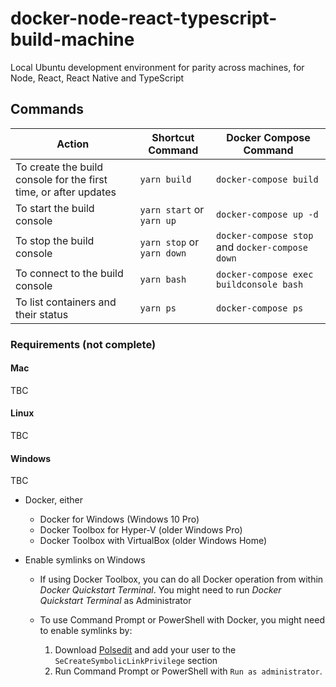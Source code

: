 # docker-node-react-typescript-build-machine
Local Ubuntu development environment for parity across machines, for Node, React, React Native and TypeScript

## Commands

| Action | Shortcut Command | Docker Compose Command |
|--------|------------------|------------------------|
| To create the build console for the first time, or after updates | `yarn build`| `docker-compose build` |
| To start the build console | `yarn start` or `yarn up` | `docker-compose up -d` |
| To stop the build console | `yarn stop` or `yarn down` | `docker-compose stop` and `docker-compose down` |
| To connect to the build console | `yarn bash` | `docker-compose exec buildconsole bash` |
| To list containers and their status | `yarn ps` | `docker-compose ps` |

### Requirements (not complete)

#### Mac
TBC

#### Linux 
TBC

#### Windows
TBC

- Docker, either
  - Docker for Windows (Windows 10 Pro)
  - Docker Toolbox for Hyper-V (older Windows Pro)
  - Docker Toolbox with VirtualBox (older Windows Home)
  
- Enable symlinks on Windows
  - If using Docker Toolbox, you can do all Docker operation from within *Docker Quickstart Terminal*. You might need to run *Docker Quickstart Terminal* as Administrator
  
  - To use Command Prompt or PowerShell with Docker, you might need to enable symlinks by:
    1. Download [Polsedit](http://www.southsoftware.com/polsedit.zip) and add your user to the `SeCreateSymbolicLinkPrivilege` section
    2. Run Command Prompt or PowerShell with `Run as administrator`.